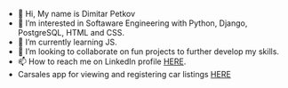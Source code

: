 - 👋 Hi, My name is Dimitar Petkov
- 👀 I’m interested in Softaware Engineering with Python, Django, PostgreSQL, HTML and CSS.
- 🌱 I’m currently learning JS.
- 💞️ I’m looking to collaborate on fun projects to further develop my skills.
- 📫 How to reach me on LinkedIn profile <a href="http://www.linkedin.com/in/dimitar-petkov-95aa1b228" rel="nofollow">HERE</a>.
- Carsales app for viewing and registering car listings <a href="http://dimitartest354.pythonanywhere.com/" rel="nofollow">HERE</a>

<!---
dpetkov354/dpetkov354 is a ✨ special ✨ repository because its `README.md` (this file) appears on your GitHub profile.
You can click the Preview link to take a look at your changes.
--->
